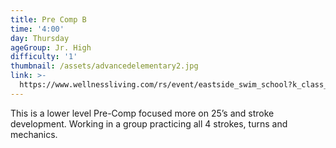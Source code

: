 ```yaml
---
title: Pre Comp B
time: '4:00'
day: Thursday
ageGroup: Jr. High
difficulty: '1'
thumbnail: /assets/advancedelementary2.jpg
link: >-
  https://www.wellnessliving.com/rs/event/eastside_swim_school?k_class_tab=12269&uid=0&id_class_tab=2
---
```

This is a lower level Pre-Comp focused more on 25’s and stroke development. Working in a group practicing all 4 strokes, turns and mechanics.
